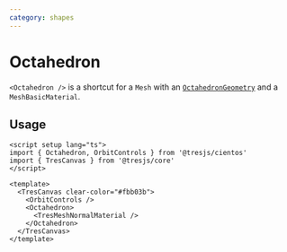 ```yaml
---
category: shapes
---
```


# Octahedron <Badge type="warning" text="^1.6.0" />

`<Octahedron />` is a shortcut for a `Mesh` with an [`OctahedronGeometry`](https://threejs.org/docs/?q=octa#api/en/geometries/OctahedronGeometry) and a `MeshBasicMaterial`.

## Usage

```vue:demo
<script setup lang="ts">
import { Octahedron, OrbitControls } from '@tresjs/cientos'
import { TresCanvas } from '@tresjs/core'
</script>

<template>
  <TresCanvas clear-color="#fbb03b">
    <OrbitControls />
    <Octahedron>
      <TresMeshNormalMaterial />
    </Octahedron>
  </TresCanvas>
</template>
```
